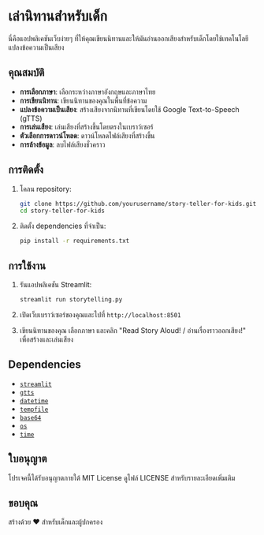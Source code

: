 # เล่านิทานสำหรับเด็ก

นี่คือแอปพลิเคชันเว็บง่ายๆ ที่ให้คุณเขียนนิทานและให้มันอ่านออกเสียงสำหรับเด็กโดยใช้เทคโนโลยีแปลงข้อความเป็นเสียง

## คุณสมบัติ

- **การเลือกภาษา**: เลือกระหว่างภาษาอังกฤษและภาษาไทย
- **การเขียนนิทาน**: เขียนนิทานของคุณในพื้นที่ข้อความ
- **แปลงข้อความเป็นเสียง**: สร้างเสียงจากนิทานที่เขียนโดยใช้ Google Text-to-Speech (gTTS)
- **การเล่นเสียง**: เล่นเสียงที่สร้างขึ้นโดยตรงในเบราว์เซอร์
- **ตัวเลือกการดาวน์โหลด**: ดาวน์โหลดไฟล์เสียงที่สร้างขึ้น
- **การล้างข้อมูล**: ลบไฟล์เสียงชั่วคราว

## การติดตั้ง

1. โคลน repository:
    ```sh
    git clone https://github.com/yourusername/story-teller-for-kids.git
    cd story-teller-for-kids
    ```

2. ติดตั้ง dependencies ที่จำเป็น:
    ```sh
    pip install -r requirements.txt
    ```

## การใช้งาน

1. รันแอปพลิเคชัน Streamlit:
    ```sh
    streamlit run storytelling.py
    ```

2. เปิดเว็บเบราว์เซอร์ของคุณและไปที่ `http://localhost:8501`

3. เขียนนิทานของคุณ เลือกภาษา และคลิก "Read Story Aloud! / อ่านเรื่องราวออกเสียง!" เพื่อสร้างและเล่นเสียง

## Dependencies

- [`streamlit`](venv/lib/python3.11/site-packages/streamlit/__init__.py )
- [`gtts`](venv/lib/python3.11/site-packages/gtts/__init__.py )
- [`datetime`](/Library/Frameworks/Python.framework/Versions/3.11/lib/python3.11/datetime.py )
- [`tempfile`](/Library/Frameworks/Python.framework/Versions/3.11/lib/python3.11/tempfile.py )
- [`base64`](/Library/Frameworks/Python.framework/Versions/3.11/lib/python3.11/base64.py )
- [`os`](/Library/Frameworks/Python.framework/Versions/3.11/lib/python3.11/os.py )
- [`time`](/Users/anusornchaikaew/.vscode/extensions/ms-python.vscode-pylance-2025.3.1/dist/typeshed-fallback/stdlib/time.pyi )

## ใบอนุญาต

โปรเจคนี้ได้รับอนุญาตภายใต้ MIT License ดูไฟล์ LICENSE สำหรับรายละเอียดเพิ่มเติม

## ขอบคุณ

สร้างด้วย ❤️ สำหรับเด็กและผู้ปกครอง